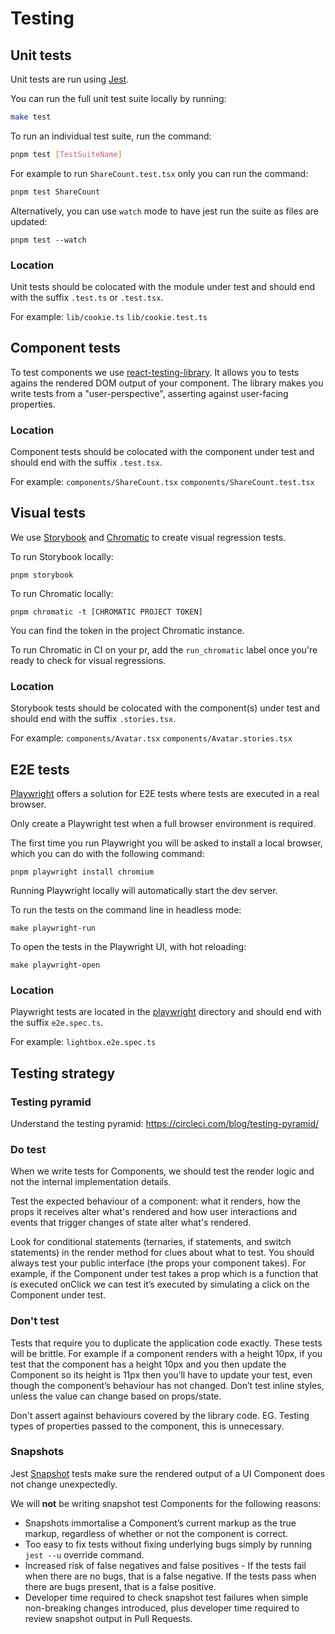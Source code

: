 # Testing

## Unit tests

Unit tests are run using [Jest](https://jestjs.io).

You can run the full unit test suite locally by running:

```bash
make test
```

To run an individual test suite, run the command:

```bash
pnpm test [TestSuiteName]
```

For example to run `ShareCount.test.tsx` only you can run the command:

```bash
pnpm test ShareCount
```

Alternatively, you can use `watch` mode to have jest run the suite as files are updated:

```
pnpm test --watch
```

### Location

Unit tests should be colocated with the module under test and should end with the suffix `.test.ts` or `.test.tsx`.

For example:
`lib/cookie.ts`
`lib/cookie.test.ts`

## Component tests

To test components we use [react-testing-library](https://github.com/testing-library/react-testing-library). It allows you to tests agains the rendered DOM output of your component. The library makes you write tests from a "user-perspective", asserting against user-facing properties.

### Location

Component tests should be colocated with the component under test and should end with the suffix `.test.tsx`.

For example:
`components/ShareCount.tsx`
`components/ShareCount.test.tsx`

## Visual tests

We use [Storybook](https://storybook.js.org/) and [Chromatic](https://www.chromatic.com/) to create visual regression tests.

To run Storybook locally:

`pnpm storybook`

To run Chromatic locally:

`pnpm chromatic -t [CHROMATIC PROJECT TOKEN]`

You can find the token in the project Chromatic instance.

To run Chromatic in CI on your pr, add the `run_chromatic` label once you're ready to check for visual regressions.

### Location

Storybook tests should be colocated with the component(s) under test and should end with the suffix `.stories.tsx`.

For example:
`components/Avatar.tsx`
`components/Avatar.stories.tsx`

## E2E tests

[Playwright](https://playwright.dev/) offers a solution for E2E tests where tests are executed in a real browser.

Only create a Playwright test when a full browser environment is required.

The first time you run Playwright you will be asked to install a local browser, which you can do with the following command:

`pnpm playwright install chromium`

Running Playwright locally will automatically start the dev server.

To run the tests on the command line in headless mode:

`make playwright-run`

To open the tests in the Playwright UI, with hot reloading:

`make playwright-open`

### Location

Playwright tests are located in the [playwright](../playwright/) directory and should end with the suffix `e2e.spec.ts`.

For example:
`lightbox.e2e.spec.ts`

## Testing strategy

### Testing pyramid

Understand the testing pyramid:
https://circleci.com/blog/testing-pyramid/

### Do test

When we write tests for Components, we should test the render logic and not the internal implementation details.

Test the expected behaviour of a component: what it renders, how the props it receives alter what's rendered and how user interactions and events that trigger changes of state alter what's rendered.

Look for conditional statements (ternaries, if statements, and switch statements) in the render method for clues about what to test. You should always test your public interface (the props your component takes). For example, if the Component under test takes a prop which is a function that is executed onClick we can test it’s executed by simulating a click on the Component under test.

### Don't test

Tests that require you to duplicate the application code exactly. These tests will be brittle. For example if a component renders with a height 10px, if you test that the component has a height 10px and you then update the Component so its height is 11px then you’ll have to update your test, even though the component’s behaviour has not changed. Don’t test inline styles, unless the value can change based on props/state.

Don't assert against behaviours covered by the library code. EG. Testing types of properties passed to the component, this is unnecessary.

### Snapshots

Jest [Snapshot](https://jestjs.io/docs/en/snapshot-testing) tests make sure the rendered output of a UI Component does not change unexpectedly.

We will **not** be writing snapshot test Components for the following reasons:

-   Snapshots immortalise a Component’s current markup as the true markup, regardless of whether or not the component is correct.
-   Too easy to fix tests without fixing underlying bugs simply by running `jest --u` override command.
-   Increased risk of false negatives and false positives - If the tests fail when there are no bugs, that is a false negative. If the tests pass when there are bugs present, that is a false positive.
-   Developer time required to check snapshot test failures when simple non-breaking changes introduced, plus developer time required to review snapshot output in Pull Requests.
